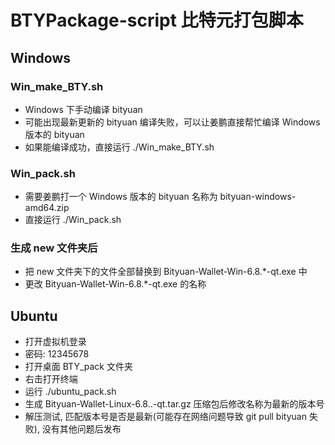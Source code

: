 # BTYPackage-script 比特元打包脚本

## Windows
### Win_make_BTY.sh
* Windows 下手动编译 bityuan
* 可能出现最新更新的 bityuan 编译失败，可以让姜鹏直接帮忙编译 Windows 版本的 bityuan
* 如果能编译成功，直接运行 ./Win_make_BTY.sh

### Win_pack.sh
* 需要姜鹏打一个 Windows 版本的 bityuan 名称为 bityuan-windows-amd64.zip
* 直接运行 ./Win_pack.sh

### 生成 new 文件夹后
* 把 new 文件夹下的文件全部替换到 Bityuan-Wallet-Win-6.8.*-qt.exe 中
* 更改 Bityuan-Wallet-Win-6.8.*-qt.exe 的名称

## Ubuntu
* 打开虚拟机登录
* 密码: 12345678
* 打开桌面 BTY_pack 文件夹
* 右击打开终端
* 运行 ./ubuntu_pack.sh
* 生成 Bityuan-Wallet-Linux-6.8..-qt.tar.gz 压缩包后修改名称为最新的版本号
* 解压测试, 匹配版本号是否是最新(可能存在网络问题导致 git pull bityuan 失败), 没有其他问题后发布